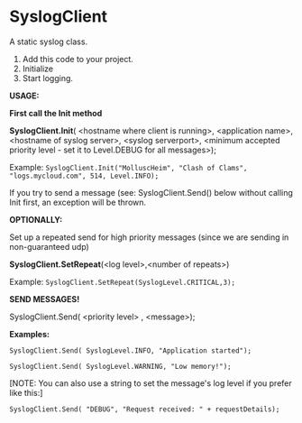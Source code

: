 # **SyslogClient**
A static syslog class. 

1. Add this code to your project. 
2. Initialize
3. Start logging.

**USAGE:**

**First call the Init method**

**SyslogClient.Init**( \<hostname where client is running>, \<application name>, \<hostname of syslog server>, \<syslog serverport>, \<minimum accepted priority level - set it to Level.DEBUG for all messages>);

Example: ```SyslogClient.Init("MolluscHeim", "Clash of Clams", "logs.mycloud.com", 514, Level.INFO);```

If you try to send a message (see: SyslogClient.Send() below without calling Init first, an exception will be thrown.

**OPTIONALLY:** 

Set up a repeated send for high priority messages (since we are sending in non-guaranteed udp)

**SyslogClient.SetRepeat**(\<log level>,\<number of repeats>)

Example: ```SyslogClient.SetRepeat(SyslogLevel.CRITICAL,3);```

**SEND MESSAGES!**

SyslogClient.Send( \<priority level> , \<message>);

**Examples:**

```SyslogClient.Send( SyslogLevel.INFO, "Application started");```

```SyslogClient.Send( SyslogLevel.WARNING, "Low memory!");```

[NOTE: You can also use a string to set the message's log level if you prefer like this:]

```SyslogClient.Send( "DEBUG", "Request received: " + requestDetails);```
